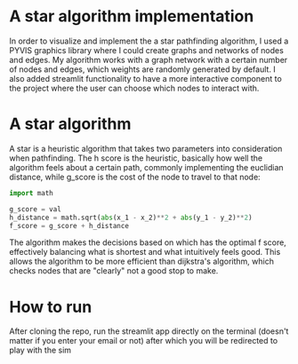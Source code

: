# A star algorithm implementation

In order to visualize and implement the a star pathfinding algorithm, I used a PYVIS graphics library where I could create graphs and networks of nodes and edges. 
My algorithm works with a graph network with a certain number of nodes and edges, which weights are randomly generated by default. 
I also added streamlit functionality to have a more interactive component to the project where the user can choose which nodes to interact with. 

# A star algorithm 
A star is a heuristic algorithm that takes two parameters into consideration when pathfinding. 
The h score is the heuristic, basically how well the algorithm feels about a certain path, commonly implementing the euclidian distance, while g_score is the cost of the node to travel to that node: 
```python
import math 

g_score = val 
h_distance = math.sqrt(abs(x_1 - x_2)**2 + abs(y_1 - y_2)**2)
f_score = g_score + h_distance
```
The algorithm makes the decisions based on which has the optimal f score, effectively balancing what is shortest and what intuitively feels good. This allows the algorithm to be more efficient than dijkstra's algorithm, which checks nodes that are "clearly" not a good stop to make. 

# How to run
After cloning the repo, run the streamlit app directly on the terminal (doesn't matter if you enter your email or not)
after which you will be redirected to play with the sim 